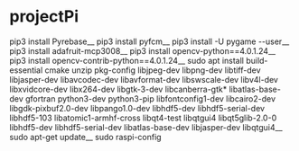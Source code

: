 # projectPi
pip3 install Pyrebase__
pip3 install pyfcm__
pip3 install -U pygame --user__
pip3 install adafruit-mcp3008__
pip3 install opencv-python==4.0.1.24__
pip3 install opencv-contrib-python==4.0.1.24__
sudo apt install build-essential cmake unzip pkg-config libjpeg-dev libpng-dev libtiff-dev libjasper-dev libavcodec-dev libavformat-dev libswscale-dev libv4l-dev libxvidcore-dev libx264-dev libgtk-3-dev libcanberra-gtk\* libatlas-base-dev gfortran python3-dev python3-pip libfontconfig1-dev libcairo2-dev libgdk-pixbuf2.0-dev libpango1.0-dev libhdf5-dev libhdf5-serial-dev libhdf5-103 libatomic1-armhf-cross libqt4-test libqtgui4 libqt5glib-2.0-0 libhdf5-dev libhdf5-serial-dev libatlas-base-dev libjasper-dev libqtgui4__
sudo apt-get update__
sudo raspi-config
